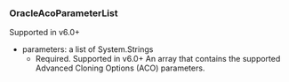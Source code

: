 ### OracleAcoParameterList
Supported in v6.0+

- parameters: a list of System.Strings
  - Required. Supported in v6.0+
  An array that contains the supported Advanced Cloning Options (ACO) parameters.

